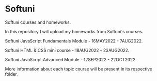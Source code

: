 # Softuni

Softuni courses and homeworks.

In this repository I will upload my homeworks from Softuni's courses.

Softuni JavaScript Fundamentals Module - 16MAY2022 - 7AUG2022.

Softuni HTML & CSS mini course - 18AUG2022 - 23AUG2022.

Softuni JavaScript Advanced Module - 12SEP2022 - 22OCT2022.

More information about each topic course will be present in its respective folder.